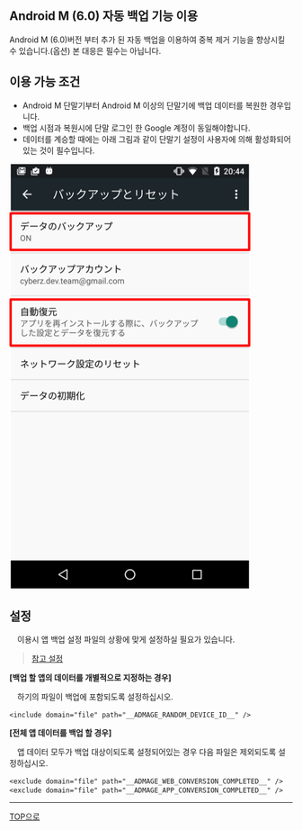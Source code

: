## Android M (6.0) 자동 백업 기능 이용

Android M (6.0)버전 부터 추가 된 자동 백업을 이용하여 중복 제거 기능을 향상시킬 수 있습니다.(옵션)
본 대응은 필수는 아닙니다.

## 이용 가능 조건

* Android M 단말기부터 Android M 이상의 단말기에 백업 데이터를 복원한 경우입니다.
* 백업 시점과 복원시에 단말 로그인 한 Google 계정이 동일해야합니다.
* 데이터를 계승할 때에는 아래 그림과 같이 단말기 설정이 사용자에 의해 활성화되어있는 것이 필수입니다.

![설정화면](./img01.png)

## 설정

　이용시 앱 백업 설정 파일의 상황에 맞게 설정하실 필요가 있습니다.

> [참고 설정](https://developer.android.com/training/backup/autosyncapi.html)

**[백업 할 앱의 데이터를 개별적으로 지정하는 경우]**

　하기의 파일이 백업에 포함되도록 설정하십시오.

```
<include domain="file" path="__ADMAGE_RANDOM_DEVICE_ID__" />
```

**[전체 앱 데이터를 백업 할 경우]**

　앱 데이터 모두가 백업 대상이되도록 설정되어있는 경우 다음 파일은 제외되도록 설정하십시오.

```
<exclude domain="file" path="__ADMAGE_WEB_CONVERSION_COMPLETED__" />
<exclude domain="file" path="__ADMAGE_APP_CONVERSION_COMPLETED__" />
```

---
[TOP으로](/lang/ko/README.md)
